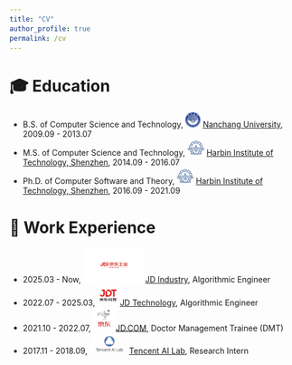 ```yaml
---
title: "CV"
author_profile: true
permalink: /cv
---
```


# 🎓 Education
- B.S. of Computer Science and Technology, <img class="svg" src="/images/ncu_logo.jpeg" width="27pt"> <a href="https://english.ncu.edu.cn/">Nanchang University</a>, 2009.09 - 2013.07
- M.S. of Computer Science and Technology, <img class="svg" src="/images/hit_logo.jpeg" width="30pt"> <a href="http://en.hitsz.edu.cn/">Harbin Institute of Technology, Shenzhen</a>, 2014.09 - 2016.07
- Ph.D. of Computer Software and Theory, <img class="svg" src="/images/hit_logo.jpeg" width="30pt"> <a href="http://en.hitsz.edu.cn/">Harbin Institute of Technology, Shenzhen</a>, 2016.09 - 2021.09

# 💼 Work Experience
- 2025.03 - Now,  <img class="svg" src="/images/jdi.jpeg" width="110pt">[JD Industry](https://mro.jd.com/), Algorithmic Engineer 
- 2022.07 - 2025.03, <img class="svg" src="/images/jdt_logo.webp" width="40pt">[JD Technology](https://www.jdt.com.cn/), Algorithmic Engineer
- 2021.10 - 2022.07, <img class="svg" src="/images/jd_logo.webp" width="40pt">[JD.COM](https://www.jd.com), Doctor Management Trainee (DMT)
- 2017.11 - 2018.09, <img class="svg" src="/images/ailab_logo.webp" width="70pt">[Tencent AI Lab](https://ai.tencent.com/), Research Intern